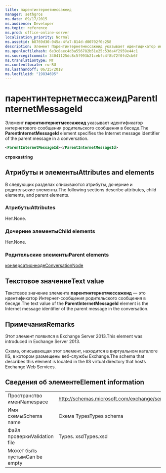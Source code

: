 ```yaml
---
title: парентинтернетмессажеид
manager: sethgros
ms.date: 09/17/2015
ms.audience: Developer
ms.topic: reference
ms.prod: office-online-server
localization_priority: Normal
ms.assetid: b8769d30-045a-4fa7-814d-d00702f0c258
description: Элемент Парентинтернетмессажеид указывает идентификатор интернетового сообщения родительского сообщения в беседе.
ms.openlocfilehash: 6e3c8aec4d3a556782b51e25c53da4f2959e44c1
ms.sourcegitcommit: 34041125dc8c5f993b21cebfc4f8b72f0fd2cb6f
ms.translationtype: MT
ms.contentlocale: ru-RU
ms.lasthandoff: 06/25/2018
ms.locfileid: "19834695"
---
```

# <a name="parentinternetmessageid"></a><span data-ttu-id="88eef-103">парентинтернетмессажеид</span><span class="sxs-lookup"><span data-stu-id="88eef-103">ParentInternetMessageId</span></span>

<span data-ttu-id="88eef-104">Элемент **парентинтернетмессажеид** указывает идентификатор интернетового сообщения родительского сообщения в беседе.</span><span class="sxs-lookup"><span data-stu-id="88eef-104">The **ParentInternetMessageId** element specifies the Internet message identifier of the parent message in a conversation.</span></span> 
  
```XML
<ParentInternetMessageId></ParentInternetMessageId>
```

<span data-ttu-id="88eef-105">**строка**</span><span class="sxs-lookup"><span data-stu-id="88eef-105">**string**</span></span>

## <a name="attributes-and-elements"></a><span data-ttu-id="88eef-106">Атрибуты и элементы</span><span class="sxs-lookup"><span data-stu-id="88eef-106">Attributes and elements</span></span>

<span data-ttu-id="88eef-107">В следующих разделах описываются атрибуты, дочерние и родительские элементы.</span><span class="sxs-lookup"><span data-stu-id="88eef-107">The following sections describe attributes, child elements, and parent elements.</span></span>
  
### <a name="attributes"></a><span data-ttu-id="88eef-108">Атрибуты</span><span class="sxs-lookup"><span data-stu-id="88eef-108">Attributes</span></span>

<span data-ttu-id="88eef-109">Нет.</span><span class="sxs-lookup"><span data-stu-id="88eef-109">None.</span></span>
  
### <a name="child-elements"></a><span data-ttu-id="88eef-110">Дочерние элементы</span><span class="sxs-lookup"><span data-stu-id="88eef-110">Child elements</span></span>

<span data-ttu-id="88eef-111">Нет.</span><span class="sxs-lookup"><span data-stu-id="88eef-111">None.</span></span>
  
### <a name="parent-elements"></a><span data-ttu-id="88eef-112">Родительские элементы</span><span class="sxs-lookup"><span data-stu-id="88eef-112">Parent elements</span></span>

[<span data-ttu-id="88eef-113">конверсатионноде</span><span class="sxs-lookup"><span data-stu-id="88eef-113">ConversationNode</span></span>](conversationnode.md)
  
## <a name="text-value"></a><span data-ttu-id="88eef-114">Текстовое значение</span><span class="sxs-lookup"><span data-stu-id="88eef-114">Text value</span></span>

<span data-ttu-id="88eef-115">Текстовое значение элемента **парентинтернетмессажеид** — это идентификатор Интернет-сообщения родительского сообщения в беседе.</span><span class="sxs-lookup"><span data-stu-id="88eef-115">The text value of the **ParentInternetMessageId** element is the Internet message identifier of the parent message in the conversation.</span></span> 
  
## <a name="remarks"></a><span data-ttu-id="88eef-116">Примечания</span><span class="sxs-lookup"><span data-stu-id="88eef-116">Remarks</span></span>

<span data-ttu-id="88eef-117">Этот элемент появился в Exchange Server 2013.</span><span class="sxs-lookup"><span data-stu-id="88eef-117">This element was introduced in Exchange Server 2013.</span></span>
  
<span data-ttu-id="88eef-118">Схема, описывающая этот элемент, находится в виртуальном каталоге IIS, в котором размещены веб-службы Exchange.</span><span class="sxs-lookup"><span data-stu-id="88eef-118">The schema that describes this element is located in the IIS virtual directory that hosts Exchange Web Services.</span></span>
  
## <a name="element-information"></a><span data-ttu-id="88eef-119">Сведения об элементе</span><span class="sxs-lookup"><span data-stu-id="88eef-119">Element information</span></span>

|||
|:-----|:-----|
|<span data-ttu-id="88eef-120">Пространство имен</span><span class="sxs-lookup"><span data-stu-id="88eef-120">Namespace</span></span>  <br/> |http://schemas.microsoft.com/exchange/services/2006/types  <br/> |
|<span data-ttu-id="88eef-121">Имя схемы</span><span class="sxs-lookup"><span data-stu-id="88eef-121">Schema name</span></span>  <br/> |<span data-ttu-id="88eef-122">Схема Types</span><span class="sxs-lookup"><span data-stu-id="88eef-122">Types schema</span></span>  <br/> |
|<span data-ttu-id="88eef-123">Файл проверки</span><span class="sxs-lookup"><span data-stu-id="88eef-123">Validation file</span></span>  <br/> |<span data-ttu-id="88eef-124">Types. xsd</span><span class="sxs-lookup"><span data-stu-id="88eef-124">Types.xsd</span></span>  <br/> |
|<span data-ttu-id="88eef-125">Может быть пустым</span><span class="sxs-lookup"><span data-stu-id="88eef-125">Can be empty</span></span>  <br/> ||
   

